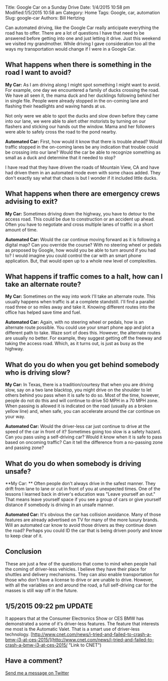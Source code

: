 Title: Google Car on a Sunday Drive
Date: 1/4/2015 10:58 pm
Modified:1/5/2015 10:58 am
Category: Home
Tags: Google, car, automation
Slug: google-car
Authors: Bill Hertzing


Can automated driving, like the Google Car really anticipate everything the road has to offer.   There are a lot of questions I have that need to be answered before getting into one and just letting it drive.  Just this weekend we visited my grandmother.  While driving I gave consideration too all the ways my transportation would change if I were in a Google Car.

## What happens when there is something in the road I want to avoid? ##

**My Car:** As I am driving along I might spot something I might want to avoid.  For example, one day we encountered a family of ducks crossing the road.   We have all seen it, the mama duck and her ducklings following behind her in single file.  People were already stopped in the on-coming lane and flashing their headlights and waving hands at us.

Not only were we able to spot the ducks and slow down before they came into our lane, we were able to alert other motorists by turning on our flashers and sticking our hands out the window.  Mama and her followers were able to safely cross the road to the pond nearby.

**Automated Car:** First, how would it know that there is trouble ahead?   Would traffic stopped in the on-coming lanes be any indication that trouble could be crossing into our lane?  Would the car be able to recognize something as small as a duck and determine that it needed to stop?

I have read that they have driven the roads of Mountain View, CA and have had driven them in an automated mode even with some chaos added.  They don't exactly say what that chaos is but I wonder if it included little ducks.

## What happens when there are emergency crews advising to exit? ##

**My Car:**  Sometimes driving down the highway, you have to detour to the access road.  This could be due to construction or an accident up ahead. Often you have to negotiate and cross multiple lanes of traffic in a short amount of time.  

**Automated Car:** Would the car continue moving forward as it is following a digital map?  Can you override the course?  With no steering wheel or pedals as proposed by Google, how would you be able to turn around if you had to?   I would imagine you could control the car with an smart phone application. But, that would open up to a whole new level of complexities.

## What happens if traffic comes to a halt, how can I take an alternate route? ##

**My Car:** Sometimes on the way into work I'll take an alternate route.   This usually happens when traffic is at a complete standstill.  I'll find a parallel road three or so miles away and take it.  Knowing different routes into the office has helped save time and fuel.

**Automated Car:** Again, with no steering wheel or pedals, how is an alternate route possible.  You could use your smart phone app and plot a different path to take.   Waze sort of does this.  However, the alternate routes are usually no better.  For example, they suggest getting off the freeway and taking the access road.  Which, as it turns out, is just as busy as the highway.

## What do you do when you get behind somebody who is driving slow? ##

**My Car:**  In Texas, there is a tradition/courtesy that when you are driving slow, say on a two lane blacktop, you might drive on the shoulder to let others behind you pass when it is safe to do so.  Most of the time, however, people do not do this and will continue to drive 50 MPH in a 70 MPH zone.   When passing is allowed it is indicated on the road (usually as a broken yellow line) and, when safe, you can accelerate around the car continue on your way.

**Automated Car:** Would the driver-less car just continue to drive at the speed of the car in front of it?  Sometimes going too slow is a safety hazard.  Can you pass using a self-driving car?  Would it know when it is safe to pass based on oncoming traffic?   Can it tell the difference from a no-passing zone and passing zone?

## What do you do when somebody is driving unsafe? ##

**My Car: ** Often people don't always drive in the safest manner.   They drift from lane to lane or cut in front of you at unexpected times.   One of the lessons I learned back in driver's education was "Leave yourself an out."  That means leave yourself space if you see a group of cars or give yourself distance if somebody is driving in an unsafe manner.

**Automated Car:** It's obvious the car has collision avoidance.  Many of those features are already advertised on TV for many of the more luxury brands.  Will an automated car know to avoid those drivers as they continue down the road?  Perhaps you could ID the car that is being driven poorly and know to keep clear of it.

## Conclusion ##

These are just a few of the questions that come to mind when people hail the coming of driver-less vehicles.  I believe they have their place for shuttles and delivery mechanisms.  They can also enable transportation for those who don't have a license to drive or are unable to drive.  However, with all the variables on and around the road, a full self-driving car for the masses is still way off in the future.

## 1/5/2015 09:22 pm UPDATE ##

It appears that at the Consumer Electronics Show or CES BMW has demonstrated a some of it's driver-less features. The feature that interests me most is the Automatic Valet.  That is a smart use of driver-less technology. [http://www.cnet.com/news/i-tried-and-failed-to-crash-a-bmw-i3-at-ces-2015/](http://www.cnet.com/news/i-tried-and-failed-to-crash-a-bmw-i3-at-ces-2015/ "Link to CNET")

## Have a comment? ##

[Send me a message on Twitter](https://twitter.com/BillHertzing)
